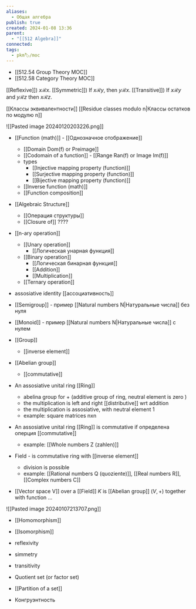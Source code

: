 ```yaml
---
aliases:
  - Общая алгебра
publish: true
created: 2024-01-08 13:36
parent:
  - "[[512 Algebra]]"
connected: 
tags:
  - pkm🏷/moc
---
```


- [[512.54 Group Theory MOC]]
- [[512.58 Category Theory MOC]]

[[Reflexive]]) $x \mathscr{R} x$.
[[Symmetric]]) If $x \mathscr{R} y$, then $y \mathscr{R} x$.
[[Transitive]]) If $x \mathscr{R} y$ and $y \mathscr{R} z$ then $x \mathscr{R} z$.

[[Классы эквивалентности]]
[[Residue classes modulo n|Классы остатков по модулю n]]


![[Pasted image 20240120203226.png]]

- [[Function (math)]] - [[Однозначное отображение]]
	- [[Domain Dom(f) or Preimage]] 
	- [[Codomain of a function]] - [[Range Ran(f) or Image Im(f)]]
	- types
		- [[Injective mapping property (function)]]
		- [[Surjective mapping property (function)]]
		- [[Bijective mapping property (function)]]
	- [[Inverse function (math)]]
	- [[Function composition]]

- [[Algebraic Structure]]
	- [[Операция структуры]]
	- [[Closure of]] ????

- [[n-ary operation]]
	- [[Unary operation]] 
		- [[Логическая унарная функция]]
	- [[Binary operation]] 
		- [[Логическая бинарная функция]]
		- [[Addition]]
		- [[Multiplication]]
	- [[Ternary operation]]
- assosiative identity [[ассоциативность]]
- [[Semigroup]] - пример [[Natural numbers N|Натуральные числа]] без нуля
- [[Monoid]] - пример [[Natural numbers N|Натуральные числа]] с нулем
- [[Group]]
	- [[inverse element]]
- [[Abelian group]] 
	- [[commutative]]
- An assosiative unital ring [[Ring]]
	- abelina group for + (additive group of ring, neutral element is zero )
	- the multiplication is left and right [[distributive]] wrt addition
	- the multiplication is assosiative, with neutral element 1
	- example: square matrices nxn 
- An assosiative unital ring [[Ring]] is commutative if определена оперция [[commutative]]
	- example: [[Whole numbers Z (zahlen)]]
- Field - is commutative ring with [[inverse element]]
	- division is possible
	- example: [[Rational numbers Q (quoziente)]], [[Real numbers R]], [[Complex numbers C]]
- [[Vector space V]] over a [[Field]] $K$ is [[Abelian group]] $(V, +)$ together with function ...

![[Pasted image 20240107213707.png]]

- [[Homomorphism]]
- [[Isomorphism]]
- reflexivity
- simmetry
- transitivity
- Quotient set (or factor set)

- [[Partition of a set]]

- Конгруэнтность













